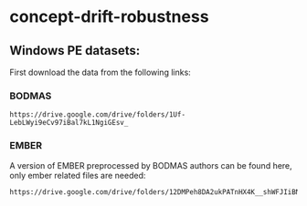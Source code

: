 # concept-drift-robustness


## Windows PE datasets:

First download the data from the following links:

### BODMAS
```
https://drive.google.com/drive/folders/1Uf-LebLWyi9eCv97iBal7kL1NgiGEsv_
```

### EMBER
A version of EMBER preprocessed by BODMAS authors can be found here, only ember related files are needed:

```
https://drive.google.com/drive/folders/12DMPeh8DA2ukPATnHX4K__shWFJIiBN5
```


